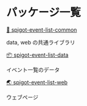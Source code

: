 # パッケージ一覧

[🧩 spigot-event-list-common](common)

data, web の共通ライブラリ

[📦 spigot-event-list-data](data)

イベント一覧のデータ

[🌏 spigot-event-list-web](web)

ウェブページ

